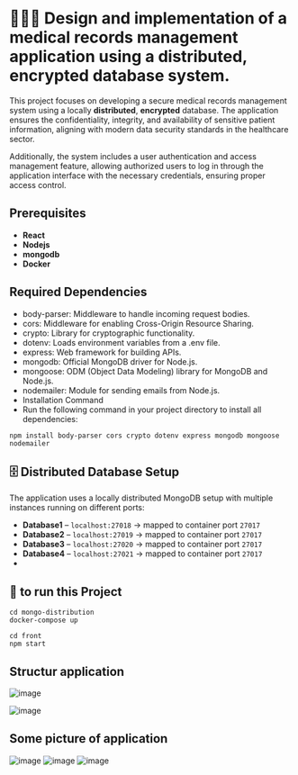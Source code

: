 # 👨🏻‍⚕️ Design and implementation of a medical records management application using a distributed, encrypted database system.
 This project focuses on developing a secure medical records management system using a locally **distributed**, **encrypted** database. The application ensures the confidentiality, integrity, and availability of sensitive patient information, aligning with modern data security standards in the healthcare sector.

Additionally, the system includes a user authentication and access management feature, allowing authorized users to log in through the application interface with the necessary credentials, ensuring proper access control.

## Prerequisites 
- **React**
- **Nodejs**
- **mongodb**
- **Docker**
  
## Required Dependencies
- body-parser: Middleware to handle incoming request bodies.
- cors: Middleware for enabling Cross-Origin Resource Sharing.
- crypto: Library for cryptographic functionality.
- dotenv: Loads environment variables from a .env file.
- express: Web framework for building APIs.
- mongodb: Official MongoDB driver for Node.js.
- mongoose: ODM (Object Data Modeling) library for MongoDB and Node.js.
- nodemailer: Module for sending emails from Node.js.
- Installation Command
- Run the following command in your project directory to install all dependencies:

```
npm install body-parser cors crypto dotenv express mongodb mongoose nodemailer
```
## 🗄️ Distributed Database Setup

The application uses a locally distributed MongoDB setup with multiple instances running on different ports:

- **Database1** – `localhost:27018` → mapped to container port `27017`
- **Database2** – `localhost:27019` → mapped to container port `27017`
- **Database3** – `localhost:27020` → mapped to container port `27017`
- **Database4** – `localhost:27021` → mapped to container port `27017`
- 
##  🥽 to run this Project

```
cd mongo-distribution
docker-compose up
```
```
cd front
npm start 
```
## Structur application 
![image](https://github.com/user-attachments/assets/d6f40bd4-1f82-4209-b1f9-bac5302b1c78)

![image](https://github.com/user-attachments/assets/e1649a5f-7cf3-48b7-97b8-402584eb7eb4)

## Some picture of application 
![image](https://github.com/user-attachments/assets/17152092-1ab0-4ac5-be4a-7ca312a10f31)
![image](https://github.com/user-attachments/assets/63f8431d-bb17-4d21-b12f-1efb8e941951)
![image](https://github.com/user-attachments/assets/b0249917-0c5b-4398-9a63-4d997e32c103)


